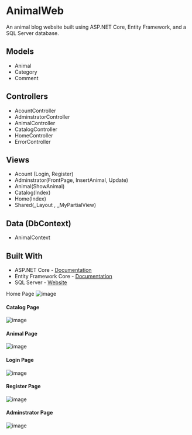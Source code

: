  <h1>AnimalWeb</h1>
  <p>An animal blog website built using ASP.NET Core, Entity Framework, and a SQL Server database.</p>
   <h2>Models</h2>
    <ul>
    <li>Animal</li>
    <li>Category</li>
    <li>Comment</li>
  </ul>
  <h2>Controllers</h2>
    <ul>
    <li>AcountController</li>
    <li>AdminstratorController</li>
    <li>AnimalController</li>
    <li>CatalogController</li>
    <li>HomeController</li>
    <li>ErrorController</li>
  </ul>
  <h2>Views</h2>
   <ul>
    <li>Acount (Login, Register)</li>
    <li>Adminstrator(FrontPage, InsertAnimal, Update)</li>
    <li>Animal(ShowAnimal)</li>
    <li>Catalog(Index)</li>
    <li>Home(Index)</li>
    <li>Shared(_Layout , _MyPartialView)</li>
  </ul>
   <h2>Data (DbContext)</h2>
   <ul>
    <li>AnimalContext</li>
  </ul>
   
  <h2>Built With</h2>
  <ul>
    <li>ASP.NET Core - <a href="https://docs.microsoft.com/en-us/aspnet/core/?view=aspnetcore-3.1">Documentation</a></li>
    <li>Entity Framework Core - <a href="https://docs.microsoft.com/en-us/ef/core/">Documentation</a></li>
    <li>SQL Server - <a href="https://www.microsoft.com/en-us/sql-server">Website</a></li>
  </ul
  
  <h4>Home Page</h4>
  <img src="https://user-images.githubusercontent.com/113131666/212415051-bcf5e641-da5d-4cb1-9fb7-58a280aedaa2.png" alt="image">
  <h4>Catalog Page</h4>
  <img src="https://user-images.githubusercontent.com/113131666/212416843-664a1031-399c-45fe-ac11-33c33e997040.png" alt="image">
  <h4>Animal Page</h4>
   <img src="https://user-images.githubusercontent.com/113131666/212416998-1a2e0144-efec-4fbc-ab56-ba5dbc8f81a4.png" alt="image">
  <h4>Login Page</h4>
   <img src="https://user-images.githubusercontent.com/113131666/212417078-b62fcdc6-e6bc-4c39-9b6b-ee399a410e63.png" alt="image">
  <h4>Register Page</h4>
     <img src="https://user-images.githubusercontent.com/113131666/212417013-c80bb0b0-a878-4717-9d13-8c4e93e81260.png" alt="image">
  <h4>Adminstrator Page</h4>
   <img src="https://user-images.githubusercontent.com/113131666/212417064-3ca5a5bd-030d-4380-9cdb-233bf14815ab.png" alt="image">
